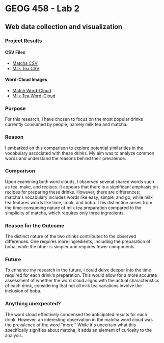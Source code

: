 # GEOG 458 - Lab 2
## Web data collection and visualization

### Project Results

#### CSV Files

- [Matcha CSV](assets/search-result-1%204.05.22%20PM.csv)
- [Milk Tea CSV](assets/search-result-2%204.05.22%20PM.csv)

#### Word-Cloud Images

- [Match Word-Cloud](img/word-cloud-1%204.05.22%20PM.png)
- [Milk Tea Word-Cloud](img/word-cloud-2%204.05.23%20PM.png)


### Purpose

For this research, I have chosen to focus on the most popular drinks currently consumed by people, namely milk tea and matcha.

### Reason

I embarked on this comparison to explore potential similarities in the vocabulary associated with these drinks. My aim was to analyze common words and understand the reasons behind their prevalence.

### Comparison

Upon examining both word clouds, I observed several shared words such as tea, make, and recipes. It appears that there is a significant emphasis on recipes for preparing these drinks. However, there are differences; matcha's vocabulary includes words like easy, simple, and go, while milk tea features words like time, cook, and boba. This distinction arises from the time-consuming nature of milk tea preparation compared to the simplicity of matcha, which requires only three ingredients.

### Reason for the Outcome

The distinct nature of the two drinks contributes to the observed differences. One requires more ingredients, including the preparation of boba, while the other is simpler and requires fewer components.

### Future

To enhance my research in the future, I could delve deeper into the time required for each drink's preparation. This would allow for a more accurate assessment of whether the word cloud aligns with the actual characteristics of each drink, considering that not all milk tea variations involve the inclusion of boba.

### Anything unexpected?

The word cloud effectively condensed the anticipated results for each drink. However, an interesting observation in the matcha word cloud was the prevalence of the word "more." While it's uncertain what this specifically signifies about matcha, it adds an element of curiosity to the analysis.


